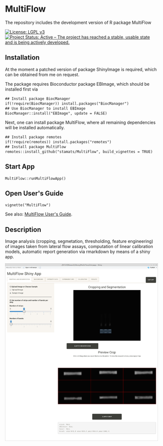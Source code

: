 # MultiFlow
The repository includes the development version of R package MultiFlow

[![License: LGPL v3](https://img.shields.io/badge/License-LGPL%20v3-blue.svg)](https://www.gnu.org/licenses/lgpl-3.0)
[![Project Status: Active – The project has reached a stable, usable state and is being actively developed.](https://www.repostatus.org/badges/latest/active.svg)](https://www.repostatus.org/#active)

## Installation

At the moment a patched version of package ShinyImage is required, which 
can be obtained from me on request.

The package requires Bioconductor package EBImage, which should be installed
first via

```{r, eval = FALSE}
## Install package BiocManager
if(!require(BiocManager)) install.packages("BiocManager")
## Use BiocManager to install EBImage
BiocManager::install("EBImage", update = FALSE)
```

Next, one can install package MultiFlow, where all remaining dependencies will
be installed automatically.

```{r, eval = FALSE}
## Install package remotes
if(!require(remotes)) install.packages("remotes")
## Install package MultiFlow
remotes::install_github("stamats/MultiFlow", build_vignettes = TRUE)
```

## Start App

```{r}
MultiFlow::runMultiFlowApp()
```


## Open User's Guide

```{r}
vignette("MultiFlow")
```

See also: [MultiFlow User's Guide](https://stamats.github.io/MultiFlow/MultiFlow.html).


## Description
Image analysis (cropping, segmetation, thresholding, feature engineering) 
of images taken from lateral flow assays, computation of linear calibration 
models, automatic report generation via rmarkdown by means of a shiny app.

![MultiFlow Shiny App](MultiFlowShinyApp.png)
